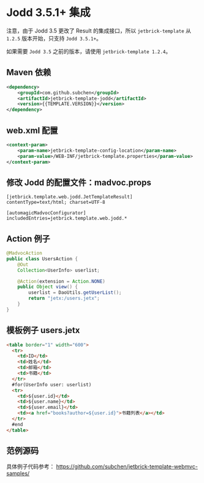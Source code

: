 Jodd 3.5.1+ 集成
================================

注意，由于 Jodd 3.5 更改了 Result 的集成接口，所以 `jetbrick-template` 从 `1.2.5` 版本开始，只支持 `Jodd 3.5.1+`。

如果需要 `Jodd 3.5` 之前的版本，请使用 `jetbrick-template 1.2.4`。 


Maven 依赖
------------------

```xml
<dependency>
    <groupId>com.github.subchen</groupId>
    <artifactId>jetbrick-template-jodd</artifactId>
    <version>{{TEMPLATE.VERSION}}</version>
</dependency>
```

web.xml 配置
----------------------------------------------

```xml
<context-param>
    <param-name>jetbrick-template-config-location</param-name>
    <param-value>/WEB-INF/jetbrick-template.properties</param-value>
</context-param>
```


修改 Jodd 的配置文件：madvoc.props
-------------------------------------------

```
[jetbrick.template.web.jodd.JetTemplateResult]
contentType=text/html; charset=UTF-8

[automagicMadvocConfigurator]
includedEntries=jetbrick.template.web.jodd.*
```

Action 例子
-------------------------------------------

```java
@MadvocAction
public class UsersAction {
    @Out
    Collection<UserInfo> userlist;

    @Action(extension = Action.NONE)
    public Object view() {
        userlist = DaoUtils.getUserList();
        return "jetx:/users.jetx";
    }
}
```

模板例子 users.jetx
--------------------------------

```html
<table border="1" width="600">
  <tr>
    <td>ID</td>
    <td>姓名</td>
    <td>邮箱</td>
    <td>书籍</td>
  </tr>
  #for(UserInfo user: userlist)
  <tr>
    <td>${user.id}</td>
    <td>${user.name}</td>
    <td>${user.email}</td>
    <td><a href="books?author=${user.id}">书籍列表</a></td>
  </tr>
  #end
</table>
```


范例源码
--------------------------------

具体例子代码参考： https://github.com/subchen/jetbrick-template-webmvc-samples/
